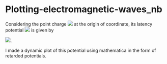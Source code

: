 # Plotting-electromagnetic-waves_nb
Considering the point charge
 <img src="https://latex.codecogs.com/gif.latex?q(t)" />
 at the origin of coordinate, its latency potential
 <img src="https://latex.codecogs.com/gif.latex?\phi(\boldsymbol{x},&space;t)" />
  is given by

<img src="https://latex.codecogs.com/gif.latex?\phi(\boldsymbol{x},&space;t)=\frac{q(t-|\boldsymbol{x}|&space;/&space;c)}{4&space;\pi&space;\epsilon_{0}&space;|\boldsymbol{x}|}" />.

I made a dynamic plot of this potential using mathematica in the form of retarded potentials.
